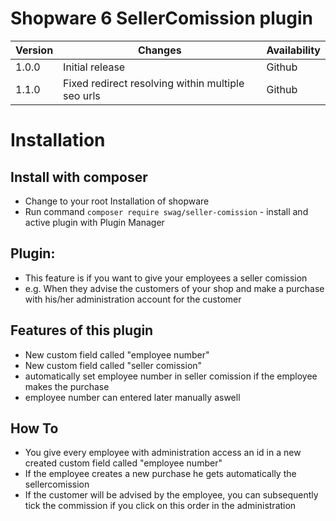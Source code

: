 # Shopware 6 SellerComission plugin

| Version | Changes                                              | Availability   |
|---------|-------------------------------------------------------- |----------------|
| 1.0.0   | Initial release                                       | Github         |
| 1.1.0   | Fixed redirect resolving within multiple seo urls     | Github         |

# Installation

## Install with composer

* Change to your root Installation of shopware
* Run command `composer require swag/seller-comission` - install and active plugin with Plugin Manager

## Plugin:
- This feature is if you want to give your employees a seller comission
- e.g. When they advise the customers of your shop and make a purchase with his/her administration account for the customer

## Features of this plugin
- New custom field called "employee number"
- New custom field called "seller comission"
- automatically set employee number in seller comission if the employee makes the purchase
- employee number can entered later manually aswell


## How To
- You give every employee with administration access an id in a new created custom field called "employee number"
- If the employee creates a new purchase he gets automatically the sellercomission
- If the customer will be advised by the employee, you can subsequently tick the commission if you click on this order in the administration
